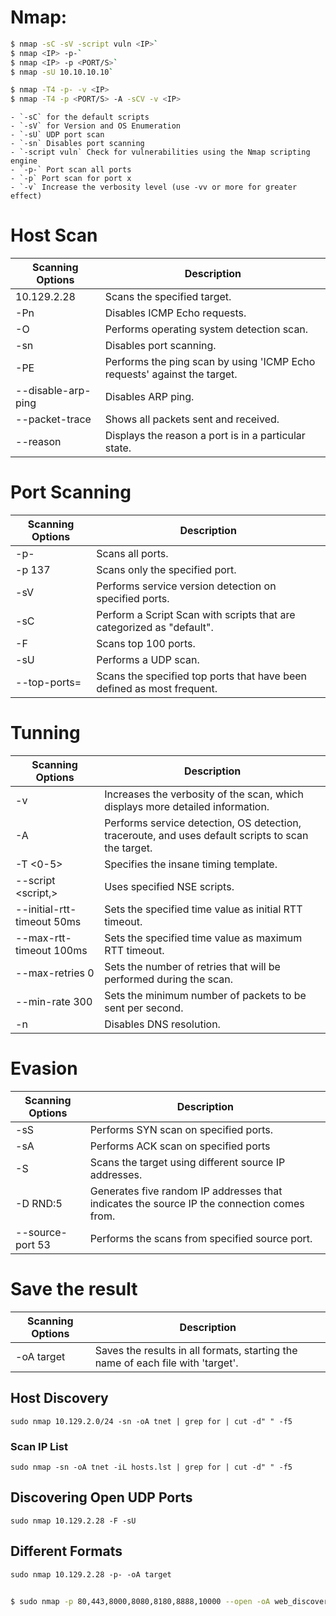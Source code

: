 # Nmap:
```bash 
$ nmap -sC -sV -script vuln <IP>`
$ nmap <IP> -p-`
$ nmap <IP> -p <PORT/S>`
$ nmap -sU 10.10.10.10`

$ nmap -T4 -p- -v <IP>
$ nmap -T4 -p <PORT/S> -A -sCV -v <IP>
```

    - `-sC` for the default scripts
    - `-sV` for Version and OS Enumeration
    - `-sU` UDP port scan
    - `-sn`	Disables port scanning
    - `-script vuln` Check for vulnerabilities using the Nmap scripting engine
    - `-p-` Port scan all ports
    - `-p` Port scan for port x
    - `-v` Increase the verbosity level (use -vv or more for greater effect)

# Host Scan 
| Scanning Options   | Description                                    |
|--------------------|------------------------------------------------|
| 10.129.2.28        | Scans the specified target.                   |
| -Pn                | Disables ICMP Echo requests.                   |
| -O                 | Performs operating system detection scan.                 |
| -sn                | Disables port scanning. | 
| -PE                | Performs the ping scan by using 'ICMP Echo requests' against the target. |
| --disable-arp-ping | Disables ARP ping.                             |
| --packet-trace     | Shows all packets sent and received.          |
| --reason           | Displays the reason a port is in a particular state. |

# Port Scanning
| Scanning Options   | Description                                    |
|--------------------|------------------------------------------------|
| -p-                | Scans all ports.                              |
| -p 137             | Scans only the specified port.                |
| -sV                | Performs service version detection on specified ports. |
| -sC	| Perform a Script Scan with scripts that are categorized as "default". |
| -F                 | Scans top 100 ports.         |
| -sU                | Performs a UDP scan.         |
| --top-ports=<num>  | Scans the specified top ports that have been defined as most frequent. | 

# Tunning
| Scanning Options   | Description                                    |
|--------------------|------------------------------------------------|
| -v	| Increases the verbosity of the scan, which displays more detailed information. |
| -A                 | Performs service detection, OS detection, traceroute, and uses default scripts to scan the target. |
| -T <0-5>               | Specifies the insane timing template.  |
| --script <script,> | Uses specified NSE scripts.  |
| --initial-rtt-timeout 50ms | Sets the specified time value as initial RTT timeout. |
| --max-rtt-timeout 100ms   | Sets the specified time value as maximum RTT timeout.  |
| --max-retries 0    | Sets the number of retries that will be performed during the scan. |
| --min-rate 300     | Sets the minimum number of packets to be sent per second.         |
| -n                 | Disables DNS resolution.                       |

# Evasion 
| Scanning Options   | Description                                    |
|--------------------|------------------------------------------------|
| -sS	| Performs SYN scan on specified ports. |
| -sA	| Performs ACK scan on specified ports |
| -S                 | Scans the target using different source IP addresses.    |
| -D RND:5	| Generates five random IP addresses that indicates the source IP the connection comes from. |
| --source-port 53	| Performs the scans from specified source port. |

# Save the result
| Scanning Options   | Description                                    |
|--------------------|------------------------------------------------|
| -oA target         | Saves the results in all formats, starting the name of each file with 'target'. |

## Host Discovery
`sudo nmap 10.129.2.0/24 -sn -oA tnet | grep for | cut -d" " -f5`

### Scan IP List
`sudo nmap -sn -oA tnet -iL hosts.lst | grep for | cut -d" " -f5`

## Discovering Open UDP Ports
`sudo nmap 10.129.2.28 -F -sU`

## Different Formats
`sudo nmap 10.129.2.28 -p- -oA target`

## 
```bash
$ sudo nmap -p 80,443,8000,8080,8180,8888,10000 --open -oA web_discovery -iL scope_list
```